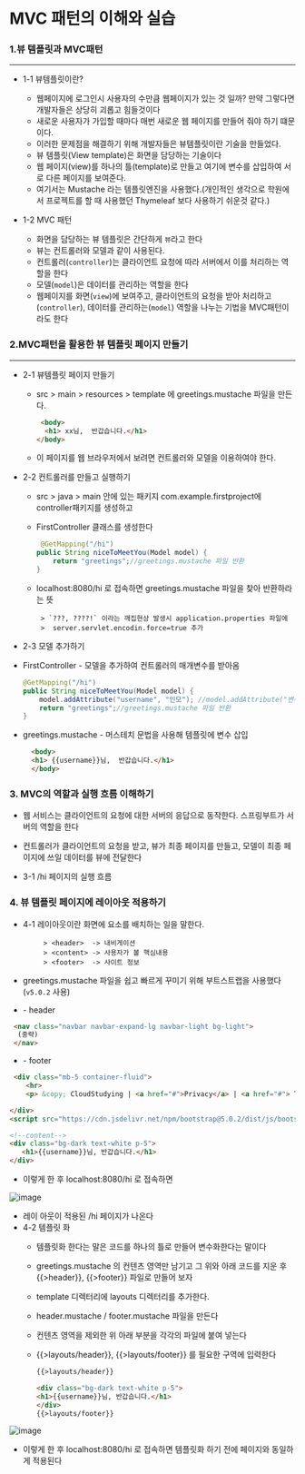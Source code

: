 # MVC 패턴의 이해와 실습
### 1.뷰 템플릿과 MVC패턴
----------------------------------------------------
* 1-1 뷰템플릿이란?

  * 웹페이지에 로그인시 사용자의 수만큼 웹페이지가 있는 것 일까? 만약 그렇다면 개발자들은 상당히 괴롭고 힘들것이다
  * 새로운 사용자가 가입할 때마다 매번 새로운 웹 페이지를 만들어 줘야 하기 떄문이다.
  * 이러한 문제점을 해결하기 위해 개발자들은 뷰템플릿이란 기술을 만들었다.
  * 뷰 템플릿(View template)은 화면을 담당하는 기술이다
  * 웹 페이지(view)를 하나의 틀(template)로 만들고 여기에 변수를 삽입하여 서로 다른 페이지를 보여준다.
  * 여기서는 Mustache 라는 템플릿엔진을 사용했다.(개인적인 생각으로 학원에서 프로젝트를 할 때 사용했던 Thymeleaf 보다 사용하기 쉬운것 같다.)

* 1-2 MVC 패턴

  * 화면을 담당하는 뷰 템플릿은 간단하게 `뷰`라고 한다
  * 뷰는 컨트롤러와 모델과 같이 사용된다.
  * 컨트롤러(`controller`)는 클라이언트 요청에 따라 서버에서 이를 처리하는 역할을 한다
  * 모델(`model`)은 데이터를 관리하는 역할을 한다
  * 웹페이지를 화면(`view`)에 보여주고, 클라이언트의 요청을 받아 처리하고(`controller`), 데이터를 관리하는(`model`) 역할을 나누는  기법을 MVC패턴이라도 한다

### 2.MVC패턴을 활용한 뷰 템플릿 페이지 만들기
---------------------------------------------------
* 2-1 뷰템플릿 페이지 만들기
  * src > main > resources > template 에 greetings.mustache 파일을 만든다.
    ```html
     <body>
      <h1> xx님,  반갑습니다.</h1>
    </body>
    ```
  * 이 페이지를 웹 브라우저에서 보려면 컨트롤러와 모델을 이용하여야 한다.
* 2-2 컨트롤러를 만들고 실행하기

  * src > java > main 안에 있는 패키지 com.example.firstproject에 controller패키지를 생성하고
  * FirstController 클래스를 생성한다
    ```java
     @GetMapping("/hi")
    public String niceToMeetYou(Model model) {
        return "greetings";//greetings.mustache 파일 반환
    }
    ```
  * localhost:8080/hi 로 접속하면 greetings.mustache 파일을 찾아 반환하라는 뜻

         > `???, ????!` 이라는 깨집현상 발생시 application.properties 파일에
         >  server.servlet.encodin.force=true 추가
 * 2-3 모델 추가하기
  * FirstController - 모델을 추가하여 컨트롤러의 매개변수를 받아옴
    ```java
    @GetMapping("/hi")
    public String niceToMeetYou(Model model) {
        model.addAttribute("username", "인모"); //model.addAttribute("변수명", 변숫값);
        return "greetings";//greetings.mustache 파일 반환
    }
    ```
   * greetings.mustache - 머스테치 문법을 사용해 템플릿에 변수 삽입
     ```html
       <body>
       <h1> {{username}}님,  반갑습니다.</h1>
       </body>
     ``` 

### 3. MVC의 역할과 실행 흐름 이해하기
 * 웹 서비스는 클라이언트의 요청에 대한 서버의 응답으로 동작한다. 스프링부트가 서버의 역할을 한다
 * 컨트롤러가 클라이언트의 요청을 받고, 뷰가 최종 페이지를 만들고, 모델이 최종 페이지에 쓰일 데이터를 뷰에 전달한다

* 3-1 /hi 페이지의 실행 흐름

### 4. 뷰 템플릿 페이지에 레이아웃 적용하기
 *  4-1 레이아웃이란 화면에 요소를 배치하는 일을 말한다.

             > <header>  -> 내비게이션
             > <content> -> 사용자가 볼 핵심내용
             > <footer>  -> 사이트 정보
 * greetings.mustache 파일을 쉽고 빠르게 꾸미기 위해 부트스트랩을 사용했다 (`v5.0.2`  사용)
 * <navgation> - header
   
  ```html
   <nav class="navbar navbar-expand-lg navbar-light bg-light">
    (중략)
   </nav>
   ```
 *  <site info> - footer
```html
 <div class="mb-5 container-fluid">
    <hr>
    <p> &copy; CloudStudying | <a href="#">Privacy</a> | <a href="#"> Term </a></p>

</div>
<script src="https://cdn.jsdelivr.net/npm/bootstrap@5.0.2/dist/js/bootstrap.bundle.min.js" integrity="(중략)" crossorigin="anonymous"></script>
```

<cnotent> 

 ```html
<!--content-->
<div class="bg-dark text-white p-5">
    <h1>{{username}}님, 반갑습니다.</h1>
</div>
```
 * 이렇게 한 후  localhost:8080/hi 로 접속하면

 ![image](https://github.com/user-attachments/assets/e599d268-7ef7-4414-8329-731dd507d12f)
 
 * 레이 아웃이 적용된 /hi 페이지가 나온다
* 4-2 템플릿 화
  * 템플릿화 한다는 말은 코드를 하나의 틀로 만들어 변수화한다는 말이다
  * greetings.mustache 의 컨텐츠 영역만 남기고 그 위와 아래 코드를 지운 후 {{>header}}, {{>footer}} 파일로 만들어 보자
  * template 디렉터리에 layouts 디렉터리를 추가한다.
  * header.mustache / footer.mustache 파일을 만든다
  * 컨텐츠 영역을 제외한 위 아래 부분을 각각의 파일에 붙여 넣는다
  * {{>layouts/header}}, {{>layouts/footer}} 를 필요한 구역에 입력한다

     ```html
    {{>layouts/header}}

    <div class="bg-dark text-white p-5">
    <h1>{{username}}님, 반갑습니다.</h1>
    </div>
    {{>layouts/footer}}
    ```
 ![image](https://github.com/user-attachments/assets/641b1196-aadd-49e4-82a4-84861b80641c)

  * 이렇게 한 후 localhost:8080/hi 로 접속하면 템플릿화 하기 전에 페이지와 동일하게 적용된다
    

       

